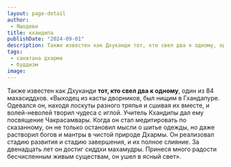 ```yaml
---
layout: page-detail
author:
 - Яшодеви
title: кхандипа
publishDate: "2024-09-01"
description: Также известен как Дхуканди тот, кто свел два к одному, один из 84 махасиддхов.
tags:
 - санатана дхарма
 - буддизм
image: 
---
```


Также известен как Дхуканди __тот, кто свел два к одному__, один из 84 махасиддхов.
 «Выходец из касты дворников, был нищим в Гхандапуре. Одевался он, находя лоскуты разного тряпья и сшивая их вместе, и волей-неволей творил чудеса с иглой. Учитель Кхандипы дал ему посвящение Чакрасамвары. Когда он стал медитировать по сказанному, он не только остановил мысли о шитье одежды, но даже растворил богов и мантры в чистой природе Дхармы. Он реализовал стадию развития и стадию завершения, и их полное слияние. За двенадцать лет он достиг сиддхи махамудры. Принеся много радости бесчисленным живым существам, он ушел в ясный свет».

